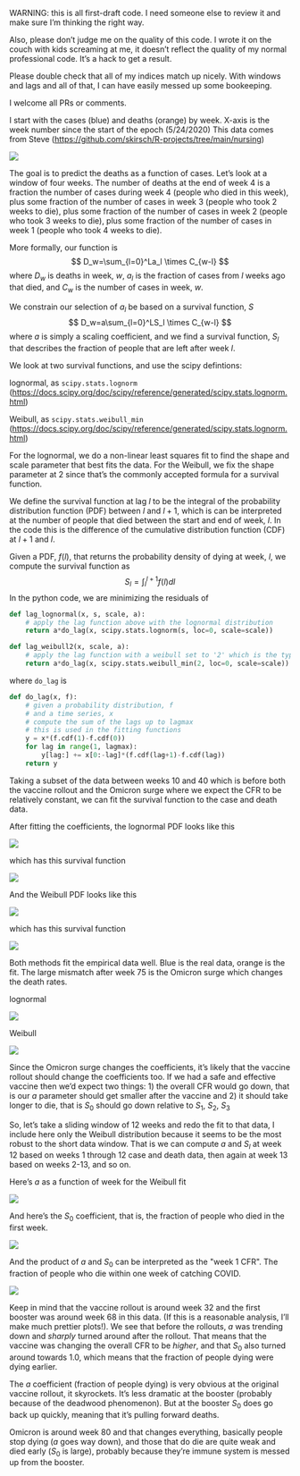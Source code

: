 WARNING: this is all first-draft code.  I need someone else to review it and make sure I’m thinking the right way.

Also, please don’t judge me on the quality of this code.  I wrote it on the couch with kids screaming at me, it doesn’t reflect the quality of my normal professional code. It’s a hack to get a result.

Please double check that all of my indices match up nicely.  With windows and lags and all of that, I can have easily messed up some bookeeping. 

I welcome all PRs or comments.  

I start with the cases (blue) and deaths (orange) by week.  X-axis is the week number since the start of the epoch (5/24/2020)  This data comes from Steve (https://github.com/skirsch/R-projects/tree/main/nursing)

![](orig.png)

The goal is to predict the deaths as a function of cases.  Let’s look at a window of four weeks.  The number of deaths at the end of week 4 is a fraction the number of cases during week 4 (people who died in this week), plus some fraction of the number of cases in week 3 (people who took 2 weeks to die), plus some fraction of the number of cases in week 2 (people who took 3 weeks to die), plus some fraction of the number of cases in week 1 (people who took 4 weeks to die).

More formally, our function is
$$
D_w=\sum_{l=0}^La_l \times C_{w-l}
$$
where $D_w$ is deaths in week, $w$, $a_l$ is the fraction of cases from $l$ weeks ago that died, and $C_w$ is the number of cases in week, $w$.

We constrain our selection of $a_l$ be based on a survival function, $S$
$$
D_w=a\sum_{l=0}^LS_l \times C_{w-l}
$$
where $a$ is simply a scaling coefficient, and we find a survival function, $S_l$ that describes the fraction of people that are left after week $l$.

We look at two survival functions, and use the scipy defintions:

lognormal, as `scipy.stats.lognorm` (https://docs.scipy.org/doc/scipy/reference/generated/scipy.stats.lognorm.html)

Weibull, as `scipy.stats.weibull_min` (https://docs.scipy.org/doc/scipy/reference/generated/scipy.stats.lognorm.html)

For the lognormal, we do a non-linear least squares fit to find the shape and scale parameter that best fits the data.  For the Weibull, we fix the shape parameter at 2 since that’s the commonly accepted formula for a survival function.

We define the survival function at lag $l$ to be the integral of the probability distribution function (PDF) between $l$ and $l+1$, which is can be interpreted at the number of people that died between the start and end of week, $l$.  In the code this is the difference of the cumulative distribution function (CDF) at $l+1$ and $l$.

Given a PDF, $f(l)$, that returns the probability density of dying at week, $l$, we compute the survival function as 
$$
S_l=\int_l^{l+1}f(l)dl
$$
In the python code, we are minimizing the residuals of 

``` python
def lag_lognormal(x, s, scale, a):
    # apply the lag function above with the lognormal distribution
    return a*do_lag(x, scipy.stats.lognorm(s, loc=0, scale=scale))

def lag_weibull2(x, scale, a):
    # apply the lag function with a weibull set to '2' which is the typical survival function
    return a*do_lag(x, scipy.stats.weibull_min(2, loc=0, scale=scale))

```

where `do_lag` is

```python
def do_lag(x, f):
    # given a probability distribution, f
    # and a time series, x
    # compute the sum of the lags up to lagmax
    # this is used in the fitting functions
    y = x*(f.cdf(1)-f.cdf(0))
    for lag in range(1, lagmax):
        y[lag:] += x[0:-lag]*(f.cdf(lag+1)-f.cdf(lag))
    return y
```

Taking a subset of the data between weeks 10 and 40 which is before both the vaccine rollout and the Omicron surge where we expect the CFR to be relatively constant, we can fit the survival function to the case and death data.

After fitting the coefficients, the lognormal PDF looks like this

![](lognormal-pdf.png)

which has this survival function

![](lognormal-survival.png)

And the Weibull PDF looks like this

![](weibull-pdf.png)

which has this survival function

![](weibull-survival.png)

Both methods fit the empirical data well.  Blue is the real data, orange is the fit.  The large mismatch after week 75 is the Omicron surge which changes the death rates.

lognormal

![](lognormal-pred.png)

Weibull

![](weibull-pred.png)

Since the Omicron surge changes the coefficients, it’s likely that the vaccine rollout should change the coefficients too.  If we had a safe and effective vaccine then we’d expect two things: 1) the overall CFR would go down, that is our $a$ parameter should get smaller after the vaccine and 2) it should take longer to die, that is $S_0$ should go down relative to $S_1$, $S_2$, $S_3$

So, let’s take a sliding window of 12 weeks and redo the fit to that data, I include here only the Weibull distribution because it seems to be the most robust to the short data window.  That is we can compute $a$ and $S_l$ at week 12 based on weeks 1 through 12 case and death data, then again at week 13 based on weeks 2-13, and so on.

Here’s $a$ as a function of week for the Weibull fit

![](aw.png)

And here’s the $S_0$ coefficient, that is, the fraction of people who died in the first week.

![](c0w.png)

And the product of $a$ and $S_0$ can be interpreted as the "week 1 CFR".  The fraction of people who die within one week of catching COVID.

![](awc0w.png)

Keep in mind that the vaccine rollout is around week 32 and the first booster was around week 68 in this data.  (If this is a reasonable analysis, I’ll make much prettier plots!). We see that before the rollouts, $a$ was trending down and _sharply_ turned around after the rollout.  That means that the vaccine was changing the overall CFR to be _higher_, and that $S_0$ also turned around towards 1.0, which means that the fraction of people dying were dying earlier.

The $a$ coefficient (fraction of people dying) is very obvious at the original vaccine rollout, it skyrockets.  It’s less dramatic at the booster (probably because of the deadwood phenomenon).  But at the booster $S_0$ does go back up quickly, meaning that it’s pulling forward deaths.

Omicron is around week 80 and that changes everything, basically people stop dying ($a$ goes way down), and those that do die are quite weak and died early ($S_0$ is large), probably because they’re immune system is messed up from the booster.

